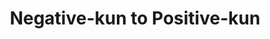 --- 
title: "Negative-kun to Positive-kun"
publishdate: "2019-7-10T16:48:46+02:00"
src: "https://365manga.net/manga/negative-kun-to-positive-kun"
image: "https://data.365manga.net/images/thumbnails/15774-negative-kun-to-positive-kun.jpg"
description: "Extremely negative Fujiwara-kun and overly positive Tachibana-kun are... a couple. While eating lunch hand-in-hand, they have their dates. In the midst of a bustling routine, this duo's carefree tale of love occurs--a small part of which is shared in this book."
---